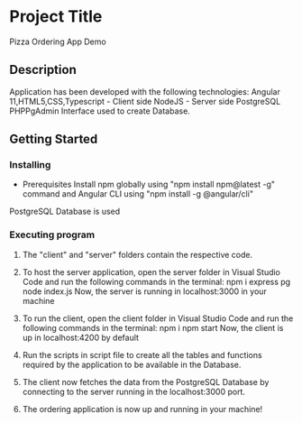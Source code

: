 # Project Title

Pizza Ordering App Demo 

## Description

Application has been developed with the following technologies: 
Angular 11,HTML5,CSS,Typescript - Client side 
NodeJS - Server side
PostgreSQL PHPPgAdmin Interface used to create Database. 

## Getting Started


### Installing

* Prerequisites
Install npm globally using "npm install npm@latest -g" command and Angular CLI using "npm install -g @angular/cli"

PostgreSQL Database is used

### Executing program


1. The "client" and "server" folders contain the respective code. 

2. To host the server application, open the server folder 
in Visual Studio Code and run the following commands in the terminal:
	npm i express pg
	node index.js
Now, the server is running in localhost:3000 in your machine

3. To run the client, open the client folder
 in Visual Studio Code and run the following commands in the terminal:
	npm i
	npm start
Now, the client is up in localhost:4200 by default
4. Run the scripts in script file to create all the tables and functions required by the application to be available in the Database.

5. The client now fetches the data from the PostgreSQL Database by connecting to the server running in the localhost:3000 port.

6. The ordering application is now up and running in your machine!

